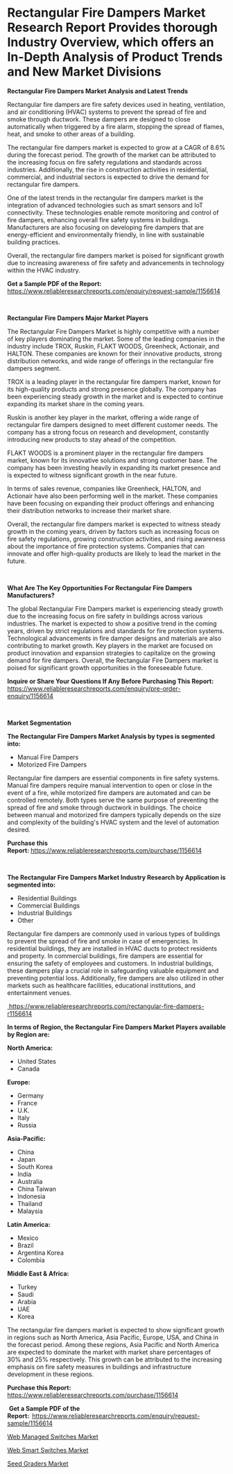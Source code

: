 <p><h1>Rectangular Fire Dampers Market Research Report Provides thorough Industry Overview, which offers an In-Depth Analysis of Product Trends and New Market Divisions</h1></p><p><strong>Rectangular Fire Dampers Market Analysis and Latest Trends</strong></p>
<p><p>Rectangular fire dampers are fire safety devices used in heating, ventilation, and air conditioning (HVAC) systems to prevent the spread of fire and smoke through ductwork. These dampers are designed to close automatically when triggered by a fire alarm, stopping the spread of flames, heat, and smoke to other areas of a building.</p><p>The rectangular fire dampers market is expected to grow at a CAGR of 8.6% during the forecast period. The growth of the market can be attributed to the increasing focus on fire safety regulations and standards across industries. Additionally, the rise in construction activities in residential, commercial, and industrial sectors is expected to drive the demand for rectangular fire dampers.</p><p>One of the latest trends in the rectangular fire dampers market is the integration of advanced technologies such as smart sensors and IoT connectivity. These technologies enable remote monitoring and control of fire dampers, enhancing overall fire safety systems in buildings. Manufacturers are also focusing on developing fire dampers that are energy-efficient and environmentally friendly, in line with sustainable building practices.</p><p>Overall, the rectangular fire dampers market is poised for significant growth due to increasing awareness of fire safety and advancements in technology within the HVAC industry.</p></p>
<p><strong>Get a Sample PDF of the Report:&nbsp;</strong> <a href="https://www.reliableresearchreports.com/enquiry/request-sample/1156614">https://www.reliableresearchreports.com/enquiry/request-sample/1156614</a></p>
<p>&nbsp;</p>
<p><strong>Rectangular Fire Dampers Major Market Players</strong></p>
<p><p>The Rectangular Fire Dampers Market is highly competitive with a number of key players dominating the market. Some of the leading companies in the industry include TROX, Ruskin, FLAKT WOODS, Greenheck, Actionair, and HALTON. These companies are known for their innovative products, strong distribution networks, and wide range of offerings in the rectangular fire dampers segment.</p><p>TROX is a leading player in the rectangular fire dampers market, known for its high-quality products and strong presence globally. The company has been experiencing steady growth in the market and is expected to continue expanding its market share in the coming years.</p><p>Ruskin is another key player in the market, offering a wide range of rectangular fire dampers designed to meet different customer needs. The company has a strong focus on research and development, constantly introducing new products to stay ahead of the competition.</p><p>FLAKT WOODS is a prominent player in the rectangular fire dampers market, known for its innovative solutions and strong customer base. The company has been investing heavily in expanding its market presence and is expected to witness significant growth in the near future.</p><p>In terms of sales revenue, companies like Greenheck, HALTON, and Actionair have also been performing well in the market. These companies have been focusing on expanding their product offerings and enhancing their distribution networks to increase their market share.</p><p>Overall, the rectangular fire dampers market is expected to witness steady growth in the coming years, driven by factors such as increasing focus on fire safety regulations, growing construction activities, and rising awareness about the importance of fire protection systems. Companies that can innovate and offer high-quality products are likely to lead the market in the future.</p></p>
<p>&nbsp;</p>
<p><strong>What Are The Key Opportunities For Rectangular Fire Dampers Manufacturers?</strong></p>
<p><p>The global Rectangular Fire Dampers market is experiencing steady growth due to the increasing focus on fire safety in buildings across various industries. The market is expected to show a positive trend in the coming years, driven by strict regulations and standards for fire protection systems. Technological advancements in fire damper designs and materials are also contributing to market growth. Key players in the market are focused on product innovation and expansion strategies to capitalize on the growing demand for fire dampers. Overall, the Rectangular Fire Dampers market is poised for significant growth opportunities in the foreseeable future.</p></p>
<p><strong>Inquire or Share Your Questions If Any Before Purchasing This Report:</strong> <a href="https://www.reliableresearchreports.com/enquiry/pre-order-enquiry/1156614">https://www.reliableresearchreports.com/enquiry/pre-order-enquiry/1156614</a></p>
<p>&nbsp;</p>
<p><strong>Market Segmentation</strong></p>
<p><strong>The Rectangular Fire Dampers Market Analysis by types is segmented into:</strong></p>
<p><ul><li>Manual Fire Dampers</li><li>Motorized Fire Dampers</li></ul></p>
<p><p>Rectangular fire dampers are essential components in fire safety systems. Manual fire dampers require manual intervention to open or close in the event of a fire, while motorized fire dampers are automated and can be controlled remotely. Both types serve the same purpose of preventing the spread of fire and smoke through ductwork in buildings. The choice between manual and motorized fire dampers typically depends on the size and complexity of the building's HVAC system and the level of automation desired.</p></p>
<p><strong>Purchase this Report:&nbsp;</strong><a href="https://www.reliableresearchreports.com/purchase/1156614">https://www.reliableresearchreports.com/purchase/1156614</a></p>
<p>&nbsp;</p>
<p><strong>The Rectangular Fire Dampers Market Industry Research by Application is segmented into:</strong></p>
<p><ul><li>Residential Buildings</li><li>Commercial Buildings</li><li>Industrial Buildings</li><li>Other</li></ul></p>
<p><p>Rectangular fire dampers are commonly used in various types of buildings to prevent the spread of fire and smoke in case of emergencies. In residential buildings, they are installed in HVAC ducts to protect residents and property. In commercial buildings, fire dampers are essential for ensuring the safety of employees and customers. In industrial buildings, these dampers play a crucial role in safeguarding valuable equipment and preventing potential loss. Additionally, fire dampers are also utilized in other markets such as healthcare facilities, educational institutions, and entertainment venues.</p></p>
<p><a href="https://www.reliableresearchreports.com/rectangular-fire-dampers-r1156614">&nbsp;https://www.reliableresearchreports.com/rectangular-fire-dampers-r1156614</a></p>
<p><strong>In terms of Region, the Rectangular Fire Dampers Market Players available by Region are:</strong></p>
<p>
    <p> <strong> North America: </strong>
        <ul>
            <li>United States</li>
            <li>Canada</li>
        </ul>
        </p> 
    <p> <strong> Europe: </strong>
        <ul>
            <li>Germany</li>
            <li>France</li>
            <li>U.K.</li>
            <li>Italy</li>
            <li>Russia</li>
        </ul>
        </p> 
    <p> <strong> Asia-Pacific: </strong>
        <ul>
            <li>China</li>
            <li>Japan</li>
            <li>South Korea</li>
            <li>India</li>
            <li>Australia</li>
            <li>China Taiwan</li>
            <li>Indonesia</li>
            <li>Thailand</li>
            <li>Malaysia</li>
        </ul>
        </p> 
    <p> <strong> Latin America: </strong>
        <ul>
            <li>Mexico</li>
            <li>Brazil</li>
            <li>Argentina Korea</li>
            <li>Colombia</li>
        </ul>
        </p> 
    <p> <strong> Middle East & Africa: </strong>
        <ul>
            <li>Turkey</li>
            <li>Saudi</li>
            <li>Arabia</li>
            <li>UAE</li>
            <li>Korea</li>
        </ul>
    </p>
    </p>
<p><p>The rectangular fire dampers market is expected to show significant growth in regions such as North America, Asia Pacific, Europe, USA, and China in the forecast period. Among these regions, Asia Pacific and North America are expected to dominate the market with market share percentages of 30% and 25% respectively. This growth can be attributed to the increasing emphasis on fire safety measures in buildings and infrastructure development in these regions.</p></p>
<p><strong>Purchase this Report: </strong><a href="https://www.reliableresearchreports.com/purchase/1156614">https://www.reliableresearchreports.com/purchase/1156614</a></p>
<p>&nbsp;<strong>Get a Sample PDF of the Report:&nbsp;&nbsp;</strong><a href="https://www.reliableresearchreports.com/enquiry/request-sample/1156614">https://www.reliableresearchreports.com/enquiry/request-sample/1156614</a></p>
<p><strong></strong></p>
<p><p><a href="https://www.linkedin.com/pulse/web-managed-switchesnbspmarket-focuses-market-share-size-projected-gdqpf?trackingId=byVo2YmHvcNqako%2BSUNofA%3D%3D">Web Managed Switches Market</a></p><p><a href="https://www.linkedin.com/pulse/web-smart-switches-market-size-cagr-trends-2024-2030-brainvyze-xodaf?trackingId=zKKP2x92WMjcnk6czydYNg%3D%3D">Web Smart Switches Market</a></p><p><a href="https://github.com/seekum/Market-Research-Report-List-2/blob/main/seed-graders-market.md">Seed Graders Market</a></p></p>